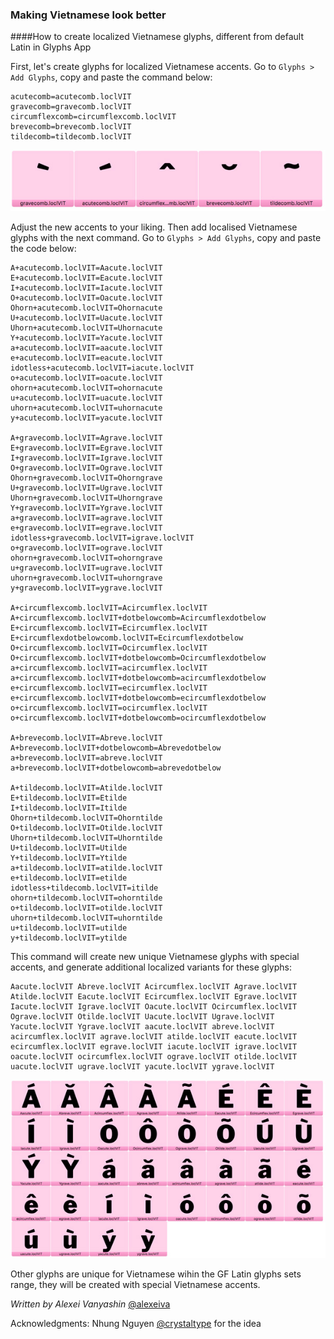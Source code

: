 ### Making Vietnamese look better

####How to create localized Vietnamese glyphs, different from default Latin in Glyphs App


First, let's create glyphs for localized Vietnamese accents. Go to `Glyphs > Add Glyphs`, copy and paste the command below:


```
acutecomb=acutecomb.loclVIT
gravecomb=gravecomb.loclVIT
circumflexcomb=circumflexcomb.loclVIT
brevecomb=brevecomb.loclVIT
tildecomb=tildecomb.loclVIT
```

![Vietnamese accents](img/VIT_accents.jpg)

Adjust the new accents to your liking. Then add localised Vietnamese glyphs with the next command. Go to `Glyphs > Add Glyphs`, copy and paste the code below:

```
A+acutecomb.loclVIT=Aacute.loclVIT
E+acutecomb.loclVIT=Eacute.loclVIT
I+acutecomb.loclVIT=Iacute.loclVIT
O+acutecomb.loclVIT=Oacute.loclVIT
Ohorn+acutecomb.loclVIT=Ohornacute
U+acutecomb.loclVIT=Uacute.loclVIT
Uhorn+acutecomb.loclVIT=Uhornacute
Y+acutecomb.loclVIT=Yacute.loclVIT
a+acutecomb.loclVIT=aacute.loclVIT
e+acutecomb.loclVIT=eacute.loclVIT
idotless+acutecomb.loclVIT=iacute.loclVIT
o+acutecomb.loclVIT=oacute.loclVIT
ohorn+acutecomb.loclVIT=ohornacute
u+acutecomb.loclVIT=uacute.loclVIT
uhorn+acutecomb.loclVIT=uhornacute
y+acutecomb.loclVIT=yacute.loclVIT

A+gravecomb.loclVIT=Agrave.loclVIT
E+gravecomb.loclVIT=Egrave.loclVIT
I+gravecomb.loclVIT=Igrave.loclVIT
O+gravecomb.loclVIT=Ograve.loclVIT
Ohorn+gravecomb.loclVIT=Ohorngrave
U+gravecomb.loclVIT=Ugrave.loclVIT
Uhorn+gravecomb.loclVIT=Uhorngrave
Y+gravecomb.loclVIT=Ygrave.loclVIT
a+gravecomb.loclVIT=agrave.loclVIT
e+gravecomb.loclVIT=egrave.loclVIT
idotless+gravecomb.loclVIT=igrave.loclVIT
o+gravecomb.loclVIT=ograve.loclVIT
ohorn+gravecomb.loclVIT=ohorngrave
u+gravecomb.loclVIT=ugrave.loclVIT
uhorn+gravecomb.loclVIT=uhorngrave
y+gravecomb.loclVIT=ygrave.loclVIT

A+circumflexcomb.loclVIT=Acircumflex.loclVIT
A+circumflexcomb.loclVIT+dotbelowcomb=Acircumflexdotbelow
E+circumflexcomb.loclVIT=Ecircumflex.loclVIT
E+circumflexdotbelowcomb.loclVIT=Ecircumflexdotbelow
O+circumflexcomb.loclVIT=Ocircumflex.loclVIT
O+circumflexcomb.loclVIT+dotbelowcomb=Ocircumflexdotbelow
a+circumflexcomb.loclVIT=acircumflex.loclVIT
a+circumflexcomb.loclVIT+dotbelowcomb=acircumflexdotbelow
e+circumflexcomb.loclVIT=ecircumflex.loclVIT
e+circumflexcomb.loclVIT+dotbelowcomb=ecircumflexdotbelow
o+circumflexcomb.loclVIT=ocircumflex.loclVIT
o+circumflexcomb.loclVIT+dotbelowcomb=ocircumflexdotbelow

A+brevecomb.loclVIT=Abreve.loclVIT
A+brevecomb.loclVIT+dotbelowcomb=Abrevedotbelow
a+brevecomb.loclVIT=abreve.loclVIT
a+brevecomb.loclVIT+dotbelowcomb=abrevedotbelow

A+tildecomb.loclVIT=Atilde.loclVIT
E+tildecomb.loclVIT=Etilde
I+tildecomb.loclVIT=Itilde
Ohorn+tildecomb.loclVIT=Ohorntilde
O+tildecomb.loclVIT=Otilde.loclVIT
Uhorn+tildecomb.loclVIT=Uhorntilde
U+tildecomb.loclVIT=Utilde
Y+tildecomb.loclVIT=Ytilde
a+tildecomb.loclVIT=atilde.loclVIT
e+tildecomb.loclVIT=etilde
idotless+tildecomb.loclVIT=itilde
ohorn+tildecomb.loclVIT=ohorntilde
o+tildecomb.loclVIT=otilde.loclVIT
uhorn+tildecomb.loclVIT=uhorntilde
u+tildecomb.loclVIT=utilde
y+tildecomb.loclVIT=ytilde
```

This command will create new unique Vietnamese glyphs with special accents, and generate additional localized variants for these glyphs:

```
Aacute.loclVIT Abreve.loclVIT Acircumflex.loclVIT Agrave.loclVIT Atilde.loclVIT Eacute.loclVIT Ecircumflex.loclVIT Egrave.loclVIT Iacute.loclVIT Igrave.loclVIT Oacute.loclVIT Ocircumflex.loclVIT Ograve.loclVIT Otilde.loclVIT Uacute.loclVIT Ugrave.loclVIT Yacute.loclVIT Ygrave.loclVIT aacute.loclVIT abreve.loclVIT acircumflex.loclVIT agrave.loclVIT atilde.loclVIT eacute.loclVIT ecircumflex.loclVIT egrave.loclVIT iacute.loclVIT igrave.loclVIT oacute.loclVIT ocircumflex.loclVIT ograve.loclVIT otilde.loclVIT uacute.loclVIT ugrave.loclVIT yacute.loclVIT ygrave.loclVIT
```


![Vietnamese accents](img/VIT_glyphs.jpg)

Other glyphs are unique for Vietnamese wihin the GF Latin glyphs sets range, they will be created with special Vietnamese accents. 


*Written by Alexei Vanyashin* [@alexeiva](https://github.com/alexeiva)

Acknowledgments: Nhung Nguyen [@crystaltype](https://github.com/crystaltype) for the idea

